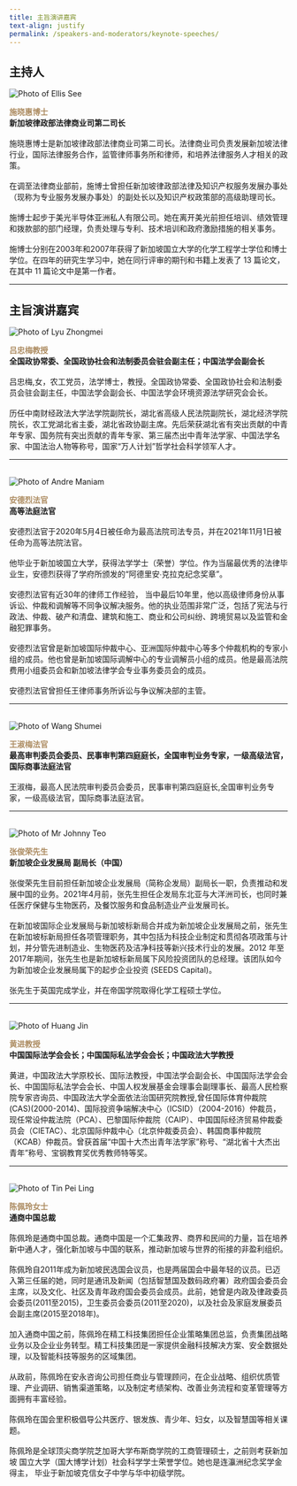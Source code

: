 ```yaml
---
title: 主旨演讲嘉宾
text-align: justify
permalink: /speakers-and-moderators/keynote-speeches/
---
```


<style> 
.content img {
  max-width: 200px;
  margin-left: 0;
}

.speaker-name {
  color: #AC8B60;
}
</style>

## 主持人
<div class="sgds-container">
  <div class="row is-desktop">
    <div class="col is-10-mobile is-10-tablet is-3-desktop is-3-widescreen is-3-fullhd">
    <img src="/images/speakers-keynote speech-Ellis See.jpg" alt="Photo of Ellis See"> 
    </div>
    <div class="col">
    <p>
    <b class="speaker-name">施晓惠博士 </b><br>
    <b>新加坡律政部法律商业司第二司长 </b><br> <br> 
    施晓惠博士是新加坡律政部法律商业司第二司长。法律商业司负责发展新加坡法律行业，国际法律服务合作，监管律师事务所和律师，和培养法律服务人才相关的政策。<br><br>
    在调至法律商业部前，施博士曾担任新加坡律政部法律及知识产权服务发展办事处（现称为专业服务发展办事处）的副处长以及知识产权政策部的高级助理司长。<br><br>
    施博士起步于美光半导体亚洲私人有限公司。她在离开美光前担任培训、绩效管理和拨款部的部门经理，负责处理与专利、技术培训和政府激励措施的相关事务。<br><br>
    施博士分别在2003年和2007年获得了新加坡国立大学的化学工程学士学位和博士学位。在四年的研究生学习中，她在同行评审的期刊和书籍上发表了 13 篇论文，在其中 11 篇论文中是第一作者。
    </p>
    </div>
  </div>
  </div>
  <hr>

## 主旨演讲嘉宾

<div class="sgds-container">
  <div class="row is-desktop">
      <div class="col is-10-mobile is-10-tablet is-3-desktop is-3-widescreen is-3-fullhd">
      <img src="/images/speakers-keynote speeches-lyu zhongmei.png" alt="Photo of Lyu Zhongmei"> 
      </div>
      <div class="col">
      <p>
      <b class="speaker-name">吕忠梅教授 </b><br>
      <b>全国政协常委、全国政协社会和法制委员会驻会副主任；中国法学会副会长</b><br> <br> 
    吕忠梅,女，农工党员，法学博士，教授。全国政协常委、全国政协社会和法制委员会驻会副主任，中国法学会副会长、中国法学会环境资源法学研究会会长。<br><br>
    历任中南财经政法大学法学院副院长，湖北省高级人民法院副院长，湖北经济学院院长，农工党湖北省主委，湖北省政协副主席。先后荣获湖北省有突出贡献的中青年专家、国务院有突出贡献的青年专家、第三届杰出中青年法学家、中国法学名家、中国法治人物等称号，国家“万人计划”哲学社会科学领军人才。
    </p>
  </div>
  </div>
  <hr>
  <br>

  <div class="row is-desktop">
      <div class="col is-10-mobile is-10-tablet is-3-desktop is-3-widescreen is-3-fullhd">
      <img src="/images/speakers-keynote speech-Andre Maniam.jpg" alt="Photo of Andre Maniam"> 
      </div>
      <div class="col">
      <p>
      <b class="speaker-name">安德烈法官 </b><br>
      <b>高等法庭法官</b><br> <br> 
    安德烈法官于2020年5月4日被任命为最高法院司法专员，并在2021年11月1日被任命为高等法院法官。<br> <br> 
    他毕业于新加坡国立大学，获得法学学士（荣誉）学位。作为当届最优秀的法律毕业生，安德烈获得了学府所颁发的“阿德里安∙克拉克纪念奖章”。<br> <br> 
    安德烈法官有近30年的律师工作经验， 当中最后10年里，他以高级律师身份从事诉讼、仲裁和调解等不同争议解决服务。他的执业范围非常广泛，包括了宪法与行政法、仲裁、破产和清盘、建筑和施工、商业和公司纠纷、跨境贸易以及监管和金融犯罪事务。<br> <br> 
    安德烈法官曾是新加坡国际仲裁中心、亚洲国际仲裁中心等多个仲裁机构的专家小组的成员。他也曾是新加坡国际调解中心的专业调解员小组的成员。他是最高法院费用小组委员会和新加坡法律学会专业事务委员会的成员。<br> <br> 
    安德烈法官曾担任王律师事务所诉讼与争议解决部的主管。
    </p>
  </div>
  </div>
  <hr>
  <br>
  
  <div class="row is-desktop">
      <div class="col is-10-mobile is-10-tablet is-3-desktop is-3-widescreen is-3-fullhd">
      <img src="/images/speakers-keynote speeches-wang shumei.jpg" alt="Photo of Wang Shumei"> 
      </div>
      <div class="col">
      <p>
      <b class="speaker-name">王淑梅法官 </b><br>
      <b>最高审判委员会委员、民事审判第四庭庭长，全国审判业务专家，一级高级法官，国际商事法庭法官</b><br> <br> 
    王淑梅，最高人民法院审判委员会委员，民事审判第四庭庭长,全国审判业务专家，一级高级法官，国际商事法庭法官。
    </p>
  </div>
  </div>
  <hr>
  <br>

  <div class="row is-desktop">
    <div class="col is-10-mobile is-10-tablet is-3-desktop is-3-widescreen is-3-fullhd">
    <img src="/images/speakers-keynote speech-Johnny Teo.jpg" alt="Photo of Mr Johnny Teo"> 
    </div>
    <div class="col">
    <p>
    <b class="speaker-name">张俊荣先生 </b><br>
    <b>新加坡企业发展局 副局长（中国）</b><br> <br> 
   张俊荣先生目前担任新加坡企业发展局（简称企发局）副局长一职，负责推动和发展中国的业务。2021年4月前，张先生担任企发局东北亚与大洋洲司长，也同时兼任医疗保健与生物医药，及餐饮服务和食品制造业产业发展司长。<br> <br>  
   在新加坡国际企业发展局与新加坡标新局合并成为新加坡企业发展局之前，张先生在新加坡标新局担任各项管理职务，其中包括为科技企业制定和贯彻各项政策与计划，并分管先进制造业、生物医药及洁净科技等新兴技术行业的发展。2012 年至2017年期间，张先生也是新加坡标新局属下风险投资团队的总经理。该团队如今为新加坡企业发展局属下的起步企业投资 (SEEDS Capital)。<br> <br> 
   张先生于英国完成学业，并在帝国学院取得化学工程硕士学位。</p>
</div>
</div>
<hr>
<br>

  <div class="row is-desktop">
      <div class="col is-10-mobile is-10-tablet is-3-desktop is-3-widescreen is-3-fullhd">
      <img src="/images/speakers-keynote speeches-huang jin.jpg" alt="Photo of Huang Jin"> 
      </div>
      <div class="col">
      <p>
      <b class="speaker-name">黄进教授 </b><br>
      <b>中国国际法学会会长；中国国际私法学会会长；中国政法大学教授</b><br> <br> 
    黄进，中国政法大学原校长、国际法教授，中国法学会副会长、中国国际法学会会长、中国国际私法学会会长、中国人权发展基金会理事会副理事长、最高人民检察院专家咨询员、中国政法大学全面依法治国研究院教授,曾任国际体育仲裁院(CAS)(2000-2014)、国际投资争端解决中心（ICSID）（2004-2016）仲裁员，现任常设仲裁法院（PCA）、巴黎国际仲裁院（CAIP）、中国国际经济贸易仲裁委员会（CIETAC）、北京国际仲裁中心（北京仲裁委员会）、韩国商事仲裁院（KCAB）仲裁员。曾获首届“中国十大杰出青年法学家”称号、“湖北省十大杰出青年”称号、宝钢教育奖优秀教师特等奖。
    </p>
  </div>
  </div>
  <hr>
  <br>

 <div class="row is-desktop">
    <div class="col is-10-mobile is-10-tablet is-3-desktop is-3-widescreen is-3-fullhd">
    <img src="/images/speakers-keynote speech-Tin Pei Ling.JPG" alt="Photo of Tin Pei Ling"> 
    </div>
    <div class="col">
    <p>
    <b class="speaker-name">陈佩玲女士 </b><br>
    <b>通商中国总裁</b><br> <br> 
   陈佩玲是通商中国总裁。通商中国是一个汇集政界、商界和民间的力量，旨在培养新中通人才，强化新加坡与中国的联系，推动新加坡与世界的衔接的非盈利组织。<br><br>
陈佩玲自2011年成为新加坡民选国会议员，也是两届国会中最年轻的议员。已迈入第三任届的她，同时是通讯及新闻（包括智慧国及数码政府署）政府国会委员会主席，以及文化、社区及青年政府国会委员会成员。此前，她曾是内政及律政委员会委员(2011至2015)，卫生委员会委员(2011至2020)，以及社会及家庭发展委员会副主席(2015至2018年)。<br><br>
加入通商中国之前，陈佩玲在精工科技集团担任企业策略集团总监，负责集团战略业务以及企业业务转型。精工科技集团是一家提供金融科技解决方案、安全数据处理，以及智能科技等服务的区域集团。<br><br>
从政前，陈佩玲在安永咨询公司担任商业与管理顾问，在企业战略、组织优质管理、产业调研、销售渠道策略，以及制定考绩架构、改善业务流程和变革管理等方面拥有丰富经验。<br><br>
陈佩玲在国会里积极倡导公共医疗、银发族、青少年、妇女，以及智慧国等相关课题。<br><br>
陈佩玲是全球顶尖商学院芝加哥大学布斯商学院的工商管理硕士，之前则考获新加坡 国立大学（国大博学计划）社会科学学士荣誉学位。她也是连灜洲纪念奖学金得主， 毕业于新加坡克信女子中学与华中初级学院。
</p>
</div>
</div>
</div>
